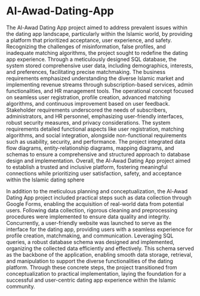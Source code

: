 # Al-Awad-Dating-App
The Al-Awad Dating App project aimed to address prevalent issues within the dating app landscape, particularly within the Islamic world, by providing a platform that prioritized acceptance, user experience, and safety. Recognizing the challenges of misinformation, false profiles, and inadequate matching algorithms, the project sought to redefine the dating app experience. Through a meticulously designed SQL database, the system stored comprehensive user data, including demographics, interests, and preferences, facilitating precise matchmaking. The business requirements emphasized understanding the diverse Islamic market and implementing revenue streams through subscription-based services, admin functionalities, and HR management tools. The operational concept focused on seamless user registration, profile creation, advanced matching algorithms, and continuous improvement based on user feedback. Stakeholder requirements underscored the needs of subscribers, administrators, and HR personnel, emphasizing user-friendly interfaces, robust security measures, and privacy considerations. The system requirements detailed functional aspects like user registration, matching algorithms, and social integration, alongside non-functional requirements such as usability, security, and performance. The project integrated data flow diagrams, entity-relationship diagrams, mapping diagrams, and schemas to ensure a comprehensive and structured approach to database design and implementation. Overall, the Al-Awad Dating App project aimed to establish a trusted and inclusive platform, fostering meaningful connections while prioritizing user satisfaction, safety, and acceptance within the Islamic dating sphere

In addition to the meticulous planning and conceptualization, the Al-Awad Dating App project included practical steps such as data collection through Google Forms, enabling the acquisition of real-world data from potential users. Following data collection, rigorous cleaning and preprocessing procedures were implemented to ensure data quality and integrity. Concurrently, a user-friendly website was launched to serve as the interface for the dating app, providing users with a seamless experience for profile creation, matchmaking, and communication. Leveraging SQL queries, a robust database schema was designed and implemented, organizing the collected data efficiently and effectively. This schema served as the backbone of the application, enabling smooth data storage, retrieval, and manipulation to support the diverse functionalities of the dating platform. Through these concrete steps, the project transitioned from conceptualization to practical implementation, laying the foundation for a successful and user-centric dating app experience within the Islamic community.
